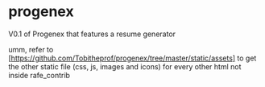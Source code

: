 # progenex
V0.1 of Progenex that features a resume generator

umm, refer to [https://github.com/Tobitheprof/progenex/tree/master/static/assets] to get the other static file (css, js, images and icons) for every other html not inside rafe_contrib

